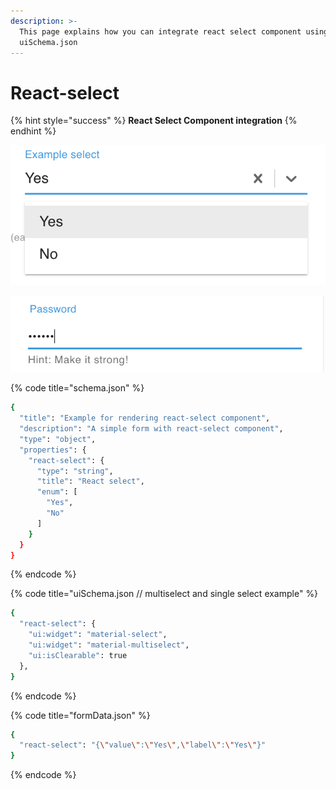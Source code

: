 ```yaml
---
description: >-
  This page explains how you can integrate react select component using
  uiSchema.json
---
```


# React-select

{% hint style="success" %}
**React Select Component integration**
{% endhint %}

![React Select Component](../../.gitbook/assets/image%20%286%29.png)

![Material Multi Select](../../.gitbook/assets/image%20%2813%29.png)

{% code title="schema.json" %}
```bash
{
  "title": "Example for rendering react-select component",
  "description": "A simple form with react-select component",
  "type": "object",
  "properties": {
    "react-select": {
      "type": "string",
      "title": "React select",
      "enum": [
        "Yes",
        "No"
      ]
    }
  }
}
```
{% endcode %}

{% code title="uiSchema.json // multiselect and single select example" %}
```bash
{
  "react-select": {
    "ui:widget": "material-select", 
    "ui:widget": "material-multiselect",
    "ui:isClearable": true
  },
}
```
{% endcode %}

{% code title="formData.json" %}
```bash
{
  "react-select": "{\"value\":\"Yes\",\"label\":\"Yes\"}"
}
```
{% endcode %}



